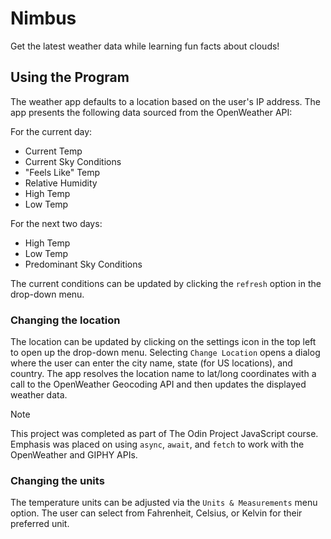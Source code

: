 # Nimbus

Get the latest weather data while learning fun facts about clouds!

## Using the Program

The weather app defaults to a location based on the user's IP address. The app presents the following data sourced from the OpenWeather API:

For the current day:

- Current Temp
- Current Sky Conditions
- "Feels Like" Temp
- Relative Humidity
- High Temp
- Low Temp

For the next two days:

- High Temp
- Low Temp
- Predominant Sky Conditions

The current conditions can be updated by clicking the `refresh` option in the drop-down menu.

### Changing the location

The location can be updated by clicking on the settings icon in the top left to open up the drop-down menu. Selecting `Change Location` opens a dialog where the user can enter the city name, state (for US locations), and country. The app resolves the location name to lat/long coordinates with a call to the OpenWeather Geocoding API and then updates the displayed weather data.

> [!NOTE]
> This project was completed as part of The Odin Project JavaScript course. Emphasis was placed on using `async`, `await`, and `fetch` to work with the OpenWeather and GIPHY APIs.

### Changing the units

The temperature units can be adjusted via the `Units & Measurements` menu option. The user can select from Fahrenheit, Celsius, or Kelvin for their preferred unit.
